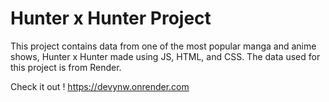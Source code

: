 # Hunter x Hunter Project

This project contains data from one of the most popular manga and anime shows, Hunter x Hunter made using JS, HTML, and CSS. The data used for this project is from Render.


Check it out ! https://devynw.onrender.com

